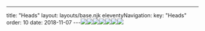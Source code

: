 ---
title: "Heads"
layout: layouts/base.njk
eleventyNavigation:
  key: "Heads"
  order: 10
date: 2018-11-07
---![](https://s3.eu-west-1.amazonaws.com/jessicaakerman.com/20160322_124011.jpg)![](https://s3.eu-west-1.amazonaws.com/jessicaakerman.com/20160322_123859.jpg)![](https://s3.eu-west-1.amazonaws.com/jessicaakerman.com/DoubleHead_59.6x84.2_GraphiteOnPaper.jpg)![](https://s3.eu-west-1.amazonaws.com/jessicaakerman.com/TopKnotAndFringe_29.6x84.2_GraphiteOnPaper.jpg)![](https://s3.eu-west-1.amazonaws.com/jessicaakerman.com/Smirker_59.6x84.2_GraphiteOnPaper.jpg)![](https://s3.eu-west-1.amazonaws.com/jessicaakerman.com/OliverOne_59.6x80.0_GraphitePowderOnPaper.jpg)![](https://s3.eu-west-1.amazonaws.com/jessicaakerman.com/OliverTwo_59.6x84.2_GraphitePowederOnPaper.jpg)